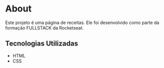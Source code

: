 # About

Este projeto é uma página de receitas. Ele foi desenvolvido como parte da formação FULLSTACK da Rocketseat. 

## Tecnologias Utilizadas

- HTML
- CSS

